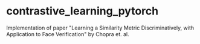 # contrastive_learning_pytorch
Implementation of paper "Learning a Similarity Metric Discriminatively, with Application to Face Verification" by Chopra et. al.
